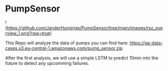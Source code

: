 # PumpSensor

!(https://github.com/JanderHungrige/PumpSensor/tree/main/images/rsz_overview_1.png?raw=true)

This Repo will analyze the data of pumps you can find here: https://ga-data-cases.s3.eu-central-1.amazonaws.com/pump_sensor.zip

After the first analysis, we will use a simple LSTM to predict 10min into the future to detect any upcomming failures.

